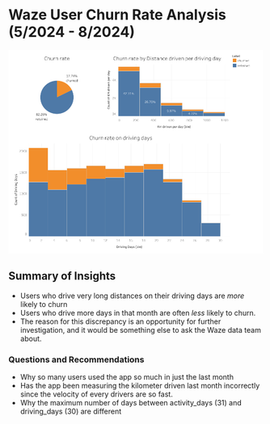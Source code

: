 # Waze User Churn Rate Analysis (5/2024 - 8/2024)

![alt text](https://github.com/qmck3/waze-app-churn-rate-analysis/blob/main/images/Dashboard.png)

## Summary of Insights
- Users who drive very long distances on their driving days are _more_ likely to churn
- Users who drive more days in that month are often _less_ likely to churn.
- The reason for this discrepancy is an opportunity for further investigation, and it would be something else to ask the Waze data team about.

### Questions and Recommendations
- Why so many users used the app so much in just the last month 
- Has the app been measuring the kilometer driven last month incorrectly since the velocity of every drivers are so fast.
- Why the maximum number of days between activity_days (31) and driving_days (30) are different
